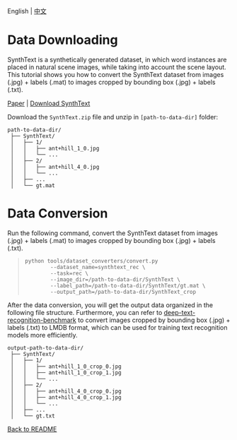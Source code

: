 English | [中文](../../cn/datasets/synthtext_CN.md)

# Data Downloading

SynthText is a synthetically generated dataset, in which word instances are placed in natural scene images, while taking into account the scene layout. This tutorial shows you how to convert the SynthText dataset from images (.jpg) + labels (.mat) to images cropped by bounding box (.jpg) + labels (.txt).

[Paper](https://www.robots.ox.ac.uk/~vgg/publications/2016/Gupta16/) | [Download SynthText](https://academictorrents.com/details/2dba9518166cbd141534cbf381aa3e99a087e83c)


Download the `SynthText.zip` file and unzip in `[path-to-data-dir]` folder:
```
path-to-data-dir/
 ├── SynthText/
 │   ├── 1/
 │   │   ├── ant+hill_1_0.jpg
 │   │   └── ...
 │   ├── 2/
 │   │   ├── ant+hill_4_0.jpg
 │   │   └── ...
 │   ├── ...
 │   └── gt.mat
```

# Data Conversion

Run the following command, convert the SynthText dataset from images (.jpg) + labels (.mat) to images cropped by bounding box (.jpg) + labels (.txt).

> ```shell
> python tools/dataset_converters/convert.py 
>         --dataset_name=synthtext_rec \
>         --task=rec \
>         --image_dir=/path-to-data-dir/SynthText \
>         --label_path=/path-to-data-dir/SynthText/gt.mat \
>         --output_path=/path-to-data-dir/SynthText_crop
> ```

After the data conversion, you will get the output data organized in the following file structure. Furthermore, you can refer to [deep-text-recognition-benchmark](https://github.com/clovaai/deep-text-recognition-benchmark#when-you-need-to-train-on-your-own-dataset-or-non-latin-language-datasets) to convert images cropped by bounding box (.jpg) + labels (.txt) to LMDB format, which can be used for training text recognition models more efficiently.

```
output-path-to-data-dir/
 ├── SynthText/
 │   ├── 1/
 │   │   ├── ant+hill_1_0_crop_0.jpg
 │   │   ├── ant+hill_1_0_crop_1.jpg
 │   │   └── ...
 │   ├── 2/
 │   │   ├── ant+hill_4_0_crop_0.jpg
 │   │   ├── ant+hill_4_0_crop_1.jpg
 │   │   └── ...
 │   ├── ...
 │   └── gt.txt
```

[Back to README](../../../tools/dataset_converters/README.md)